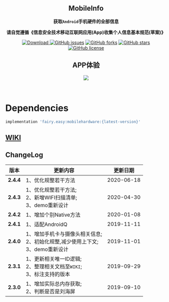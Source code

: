 <div align="center">

## MobileInfo

**获取`Android`手机硬件的全部信息**

**请自觉遵循《信息安全技术移动互联网应用(App)收集个人信息基本规范(草案)》**

[![Download](https://api.bintray.com/packages/guxiaonian/maven/mobile/images/download.svg) ](https://bintray.com/guxiaonian/maven/mobile/_latestVersion)
[![GitHub issues](https://img.shields.io/github/issues/guxiaonian/MobileInfo.svg)](https://github.com/guxiaonian/MobileInfo/issues)
[![GitHub forks](https://img.shields.io/github/forks/guxiaonian/MobileInfo.svg)](https://github.com/guxiaonian/MobileInfo/network)
[![GitHub stars](https://img.shields.io/github/stars/guxiaonian/MobileInfo.svg)](https://github.com/guxiaonian/MobileInfo/stargazers)
[![GitHub license](https://img.shields.io/github/license/guxiaonian/MobileInfo.svg)](http://www.apache.org/licenses/LICENSE-2.0)

## APP体验

![](./download.png)

</div>
<br>

# Dependencies

```gradle
implementation 'fairy.easy:mobilehardware:{latest-version}'

```

## [WIKI](https://github.com/guxiaonian/MobileInfo/wiki)

## ChangeLog

版本|更新内容|更新日期
-----|-----|-----
**2.4.4** |1、优化规整若干方法| 2020-06-18
**2.4.3** |1、优化规整若干方法;<br>2、新增WIFI扫描清单;<br>3、demo重新设计| 2020-04-30
**2.4.2** |1、增加个别Native方法| 2020-01-08
**2.4.1** |1、适配AndroidQ| 2019-11-11
**2.4.0** |1、增加手机卡与摄像头相关信息;<br>2、初始化规整,减少使用上下文;<br>3、demo重新设计| 2019-11-01
**2.3.1** |1、更新相关唯一ID逻辑;<br>2、整理相关文档至`WIKI`;<br>3、标注支持的版本| 2019-09-29
**2.3.0** |1、增加实际总内存获取;<br>2、判断是否是刘海屏| 2019-09-10